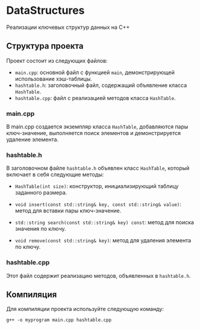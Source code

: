 # DataStructures
Реализации ключевых структур данных на C++

## Структура проекта

Проект состоит из следующих файлов:

- `main.cpp`: основной файл с функцией `main`, демонстрирующей использование хэш-таблицы.
- `hashtable.h`: заголовочный файл, содержащий объявление класса `HashTable`.
- `hashtable.cpp`: файл с реализацией методов класса `HashTable`.

### main.cpp

В main.cpp создается экземпляр класса `HashTable`, добавляются пары ключ-значение, выполняется поиск элементов и демонстрируется удаление элемента.

### hashtable.h

В заголовочном файле `hashtable.h` объявлен класс `HashTable`, который включает в себя следующие методы:

- `HashTable(int size)`: конструктор, инициализирующий таблицу заданного размера.

- `void insert(const std::string& key, const std::string& value)`: метод для вставки пары ключ-значение.

- `std::string search(const std::string& key) const`: метод для поиска значения по ключу.

- `void remove(const std::string& key)`: метод для удаления элемента по ключу.

### hashtable.cpp

Этот файл содержит реализацию методов, объявленных в `hashtable.h`.

## Компиляция

Для компиляции проекта используйте следующую команду:

```
g++ -o myprogram main.cpp hashtable.cpp
```